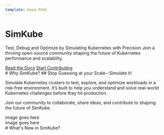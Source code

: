 ```yaml
---
template: base.html
---
```


<div class="hero">
  <div>
    <h1>SimKube</h1>
    <p>Test, Debug and Optimize by Simulating Kubernetes with Precision Join a thriving open-source community shaping
    the future of Kubernetes performance and scalability.</p>
    <div class="buttons center">
      <a href="/documentation">Read the Docs</a>
      <a class="secondary" href="">Start Contributing</a>
    </div>
  </div>
</div>

<section markdown="1">
<div class="flex twocols" markdown="1">
<div markdown="1">
# Why SimKube?
## Stop Guessing at your Scale--Simulate it!

Simulate Kubernetes clusters to test, explore, and optimize workloads in a risk-free environment. It’s built to help you
understand and solve real-world Kubernetes challenges before they hit production.

Join our community to collaborate, share ideas, and contribute to shaping the future of SimKube.
</div>

<div>
image goes here
</div>
</div>
</section>

<section markdown="1">
<div class="flex twocols" markdown="1">
<div>
image goes here
</div>

<div class="changelog" markdown="1">
# What's New in SimKube?
<!-- INSERT CHANGELOG -->
</div>
</div>
</section>
